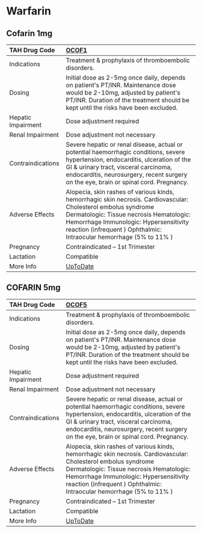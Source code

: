 # Warfarin

## Cofarin 1mg

| TAH Drug Code      | [OCOF1](https://www.tahsda.org.tw/drugs/hissearch.php?drug_code=OCOF1)                                                                                                                                                                                                     |
|:-------------------|:---------------------------------------------------------------------------------------------------------------------------------------------------------------------------------------------------------------------------------------------------------------------------|
| Indications        | Treatment & prophylaxis of thromboembolic disorders.                                                                                                                                                                                                                       |
| Dosing             | Initial dose as 2-5mg once daily, depends on patient's PT/INR. Maintenance dose would be 2-10mg, adjusted by patient's PT/INR. Duration of the treatment should be kept until the risks have been excluded.                                                                |
| Hepatic Impairment | Dose adjustment required                                                                                                                                                                                                                                                   |
| Renal Impairment   | Dose adjustment not necessary                                                                                                                                                                                                                                              |
| Contraindications  | Severe hepatic or renal disease, actual or potential haemorrhagic conditions, severe hypertension, endocarditis, ulceration of the GI & urinary tract, visceral carcinoma, endocarditis, neurosurgery, recent surgery on the eye, brain or spinal cord. Pregnancy.         |
| Adverse Effects    | Alopecia, skin rashes of various kinds, hemorrhagic skin necrosis. Cardiovascular: Cholesterol embolus syndrome Dermatologic: Tissue necrosis Hematologic: Hemorrhage Immunologic: Hypersensitivity reaction (infrequent ) Ophthalmic: Intraocular hemorrhage (5% to 11% ) |
| Pregnancy          | Contraindicated – 1st Trimester                                                                                                                                                                                                                                            |
| Lactation          | Compatible                                                                                                                                                                                                                                                                 |
| More Info          | [UpToDate](https://www.uptodate.com/contents/warfarin-drug-information)                                                                                                                                                                                                    |

## COFARIN 5mg

| TAH Drug Code      | [OCOF5](https://www.tahsda.org.tw/drugs/hissearch.php?drug_code=OCOF5)                                                                                                                                                                                                     |
|:-------------------|:---------------------------------------------------------------------------------------------------------------------------------------------------------------------------------------------------------------------------------------------------------------------------|
| Indications        | Treatment & prophylaxis of thromboembolic disorders.                                                                                                                                                                                                                       |
| Dosing             | Initial dose as 2-5mg once daily, depends on patient's PT/INR. Maintenance dose would be 2-10mg, adjusted by patient's PT/INR. Duration of the treatment should be kept until the risks have been excluded.                                                                |
| Hepatic Impairment | Dose adjustment required                                                                                                                                                                                                                                                   |
| Renal Impairment   | Dose adjustment not necessary                                                                                                                                                                                                                                              |
| Contraindications  | Severe hepatic or renal disease, actual or potential haemorrhagic conditions, severe hypertension, endocarditis, ulceration of the GI & urinary tract, visceral carcinoma, endocarditis, neurosurgery, recent surgery on the eye, brain or spinal cord. Pregnancy.         |
| Adverse Effects    | Alopecia, skin rashes of various kinds, hemorrhagic skin necrosis. Cardiovascular: Cholesterol embolus syndrome Dermatologic: Tissue necrosis Hematologic: Hemorrhage Immunologic: Hypersensitivity reaction (infrequent ) Ophthalmic: Intraocular hemorrhage (5% to 11% ) |
| Pregnancy          | Contraindicated – 1st Trimester                                                                                                                                                                                                                                            |
| Lactation          | Compatible                                                                                                                                                                                                                                                                 |
| More Info          | [UpToDate](https://www.uptodate.com/contents/warfarin-drug-information)                                                                                                                                                                                                    |

